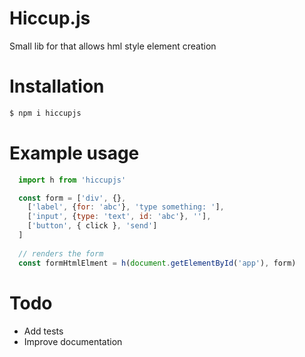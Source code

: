 # Hiccup.js
Small lib for that allows hml style element creation

# Installation
```sh 
$ npm i hiccupjs
```

# Example usage
```js
  import h from 'hiccupjs'

  const form = ['div', {},
    ['label', {for: 'abc'}, 'type something: '],
    ['input', {type: 'text', id: 'abc'}, ''],
    ['button', { click }, 'send']
  ]
  
  // renders the form
  const formHtmlElment = h(document.getElementById('app'), form) 
```

# Todo
  - Add tests
  - Improve documentation 